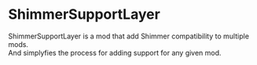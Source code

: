 # ShimmerSupportLayer
ShimmerSupportLayer is a mod that add Shimmer compatibility to multiple mods. <br/>
And simplyfies the process for adding support for any given mod.
